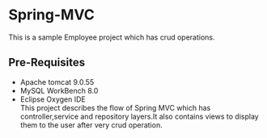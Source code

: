 # Spring-MVC
This is a sample Employee project which has crud operations.
## Pre-Requisites
- Apache tomcat 9.0.55
- MySQL WorkBench 8.0
- Eclipse Oxygen IDE\
This project describes the flow of Spring MVC which has controller,service and repository layers.It also contains views to display them to the user after very crud operation.
